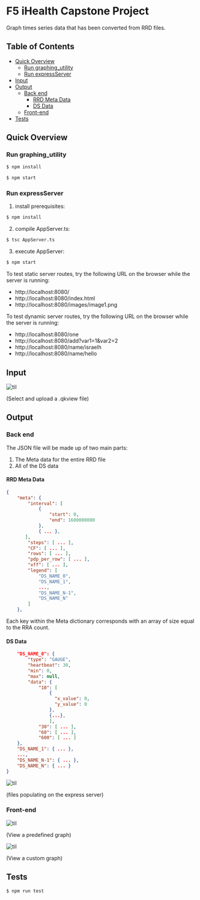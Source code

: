 # F5 iHealth Capstone Project

Graph times series data that has been converted from RRD files.

## Table of Contents
- [Quick Overview](#quick-overview)
  * [Run graphing_utility](#run-graphing_utility)
  * [Run expressServer](#run-expressserver)
- [Input](#input)
- [Output](#output)
  * [Back end](#back-end)
    + [RRD Meta Data](#rrd-meta-data)
    + [DS Data](#ds-data)
  * [Front-end](#front-end)
- [Tests](#tests)

## Quick Overview


### Run graphing_utility
```js
$ npm install
```
```js
$ npm start
```
### Run expressServer
1. install prerequisites: 
```s
$ npm install
```
2. compile AppServer.ts:
```s
$ tsc AppServer.ts
```
3. execute AppServer:
```s
$ npm start
```
To test static server routes, try the following URL on the browser while the server is running:
* http://localhost:8080/
* http://localhost:8080/index.html
* http://localhost:8080/images/image1.png

To test dynamic server routes, try the following URL on the browser while the server is running:
* http://localhost:8080/one
* http://localhost:8080/add?var1=1&var2=2
* http://localhost:8080/name/israelh
* http://localhost:8080/name/hello

## Input

![til](./misc/upload_pt1.gif)

(Select and upload a .qkview file)

## Output

### Back end
The JSON file will be made up of two main parts:
1. The Meta data for the entire RRD file
2. All of the DS data
#### RRD Meta Data

```JSON
{
    "meta": {
        "interval": [ 
            {
                "start": 0,
                "end": 1600000000
            },
            { ... },
       ],
        "steps": [ ... ],
        "CF": [ ... ],
        "rows": [ ... ],
        "pdp_per_row": [ ... ],
        "xff": [ ... ],
        "legend": [ 
            "DS_NAME_0",
            "DS_NAME_1",
            ...,
            "DS_NAME_N-1",
            "DS_NAME_N"
        ]
    },
```
Each key within the Meta dictionary corresponds with an array of size equal to the RRA count.

#### DS Data
```JSON
    "DS_NAME_0": {
        "type": "GAUGE",
        "heartbeat": 30,
        "min": 0,
        "max": null,
        "data": {
            "10": [ 
                {
                  "x_value": 0,
                  "y_value": 0
                },
                {...},
                ],
            "30": [ ... ],
            "60": [ ... ],
            "600": [ ... ]
    },
    "DS_NAME_1": { ... },
    ...,
    "DS_NAME_N-1": { ... },
    "DS_NAME_N": { ... }
}
```

![til](./misc/upload_pt2.gif)

(files populating on the express server)

### Front-end
![til](./misc/graph_pt1.gif)

(View a predefined graph)



![til](./misc/graph_pt2.gif)

(View a custom graph)

## Tests
```js
$ npm run test
```
